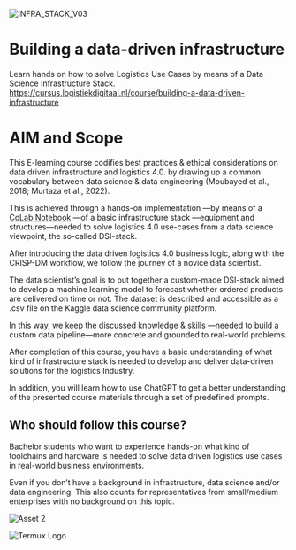 
![INFRA_STACK_V03](https://github.com/HR-DATA-FABRIC/LOGISTICS_USE_CASE/assets/684692/0cbeb1be-94ce-464f-abb1-fd40109c2a43)

# Building a data-driven infrastructure
Learn hands on how to solve Logistics Use Cases
by means of a Data Science Infrastructure Stack.
https://cursus.logistiekdigitaal.nl/course/building-a-data-driven-infrastructure

# AIM and Scope
This E-learning course codifies best practices & ethical considerations on data driven infrastructure and logistics 4.0. by drawing up a common vocabulary between data science & data engineering (Moubayed et al., 2018; Murtaza et al., 2022).

This is achieved through a hands-on implementation —by means of a [CoLab Notebook](https://colab.research.google.com/drive/1PPT7-kUJjDcK4sTbSyE0aM4k33VLVm5j?usp=sharing) —of a basic infrastructure stack —equipment and structures—needed to solve logistics 4.0 use-cases from a data science viewpoint, the so-called DSI-stack.

After introducing the data driven logistics 4.0 business logic, along with the CRISP-DM workflow, we follow the journey of a novice data scientist.

The data scientist’s goal is to put together a custom-made DSI-stack aimed to develop a machine learning model to forecast whether ordered products are delivered on time or not. The dataset is described and accessible as a .csv file on the Kaggle data science community platform.

In this way, we keep the discussed knowledge & skills —needed to build a custom data pipeline—more concrete and grounded to real-world problems.

After completion of this course, you have a basic understanding of what kind of infrastructure stack is needed to develop and deliver data-driven solutions for the logistics Industry.

In addition, you will learn how to use ChatGPT to get a better understanding of the presented course materials through a set of predefined prompts.

## Who should follow this course?
Bachelor students who want to experience hands-on what kind of toolchains and hardware is needed to solve data driven logistics use cases in real-world business environments. 

Even if you don’t have a background in infrastructure, data science and/or data engineering. This also counts for representatives from small/medium enterprises with no background on this topic.


![Asset 2](https://github.com/HR-DATA-FABRIC/LOGISTICS_USE_CASE/assets/684692/bf46f998-91ad-4295-a10d-f4fe1475ff28#gh-light-mode-only)

![Termux Logo](https://user-images.githubusercontent.com/72879799/153904003-d7dee710-6552-4d23-a803-7a9a0ba67d92.png#gh-dark-mode-only)

